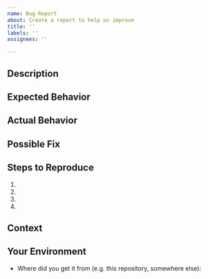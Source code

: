```yaml
---
name: Bug Report
about: Create a report to help us improve
title: ''
labels: ''
assignees: ''

---
```


<!-- ⚠️⚠️ If you do not use this template, we will simply close your issue. There are no exceptions for this! These steps, especially the part at the end, are very important to solve your problem quickly and efficiently. Please remember that we are not paid to solve or even answer your issues, so we do all this work in OUR free time. ⚠️⚠️ -->

<!-- Provide a general summary of the issue in the Title above -->
<!-- Use Markdown to highlight and format your code! -->
<!-- https://guides.github.com/pdfs/markdown-cheatsheet-online.pdf -->
<!-- https://developers.google.com/blockly/guides/modify/contribute/write_a_good_issue -->

## Description
<!-- Provide a more detailed introduction to the issue itself, and why you consider it to be a bug -->

## Expected Behavior
<!-- Tell us what should happen -->

## Actual Behavior
<!-- Tell us what happens instead -->

## Possible Fix
<!-- Not obligatory, but suggest a fix or reason for the bug -->

## Steps to Reproduce
<!-- Provide a link to a live example, or an unambiguous set of steps to -->
<!-- reproduce this bug. Include code to reproduce, if relevant -->
1.
2.
3.
4.

## Context
<!-- How has this bug affected you? What were you trying to accomplish? -->

## Your Environment
<!-- Include as many relevant details about the environment you experienced the bug in -->
* Where did you get it from (e.g. this repository, somewhere else):
